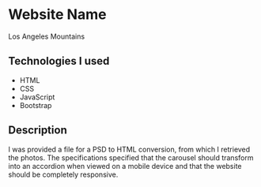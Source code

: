 # Website Name 

Los Angeles Mountains

## Technologies I used

- HTML
- CSS
- JavaScript
- Bootstrap

## Description

I was provided a file for a PSD to HTML conversion, from which I retrieved the photos. The specifications specified that the carousel should transform into an accordion when viewed on a mobile device and that the website should be completely responsive.